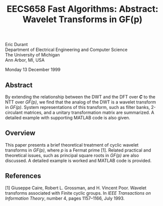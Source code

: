 ﻿---
title: "EECS658 Fast Algorithms: Abstract: Wavelet Transforms in GF(p)"
---

Eric Durant
<br/>
Department of Electrical Engineering and Computer Science
<br/>
The University of Michigan
<br/>
Ann Arbor, MI, USA

Monday 13 December 1999

## Abstract

By extending the relationship between the DWT and the DFT over **_C_** to the
NTT over *GF(p)*, we find that the analog of the DWT is a wavelet transform in
*GF(p)*. System representations of this transform, such as filter banks,
2-circulant matrices, and a unitary transformation matrix are summarized. A
detailed example with supporting MATLAB code is also given.

## Overview

This paper presents a brief theoretical treatment of cyclic wavelet transforms
in *GF(p)*, where *p* is a Fermat prime \[1\]. Related practical and theoretical
issues, such as principal square roots in *GF(p)* are also discussed. A detailed
example is worked and MATLAB code is provided.

## References

\[1\] Giuseppe Caire, Robert L. Grossman, and H. Vincent Poor. Wavelet
transforms associated with Finite cyclic groups. In *IEEE Transactions on
Information Theory*, number 4, pages 1157&#8211;1166, July 1993.

